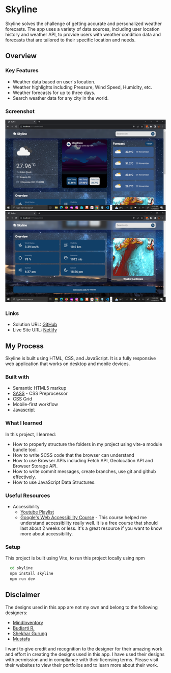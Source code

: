 # **Skyline**
Skyline solves the challenge of getting accurate and personalized weather forecasts. The app uses a variety of data sources, including user location history and weather API, to provide users with weather condition data and forecasts that are tailored to their specific location and needs.

## Overview

### Key Features
- Weather data based on user's location.
- Weather highlights including Pressure, Wind Speed, Humidity, etc.
- Weather forecasts for up to three days. 
- Search weather data for any city in the world.

### Screenshot
![](./public/screenshot.png)
![](./public/screenshot-1.png)

### Links

- Solution URL: [GitHub](https://github.com/Owanate/skyline)
- Live Site URL: [Netlify]()

## My Process
Skyline is built using HTML, CSS, and JavaScript. It is a fully responsive web application that works on desktop and mobile devices.

### Built with

- Semantic HTML5 markup
- [SASS](https://sass-lang.com/guide/) - CSS Preprocessor 
- CSS Grid
- Mobile-first workflow
- [Javascript](https://javascript.info)

### What I learned
In this project, I learned: 
- How to properly structure the folders in my project using vite-a module bundle tool.
- How to write SCSS code that the browser can understand
- How to use Browser APIs including Fetch API, Geolocation API and Browser Storage API.
- How to write commit messages, create branches, use git and github effectively.
- How to use JavaScript Data Structures.

### Useful Resources
- Accessibility
    - [Youtube Playlist](https://www.youtube.com/playlist?list=PLNYkxOF6rcICWx0C9LVWWVqvHlYJyqw7g)
    - [Google's Web Accessibility Course](https://www.udacity.com/course/web-accessibility--ud891) - This course helped me understand accessibility really well. It is a free course that should last about 2 weeks or less. It's a great resource if you want to know more about accessibility.

### Setup 
This project is built using Vite, to run this project locally using npm 

```bash
  cd skyline
  npm install skyline
  npm run dev
```

## Disclaimer
The designs used in this app are not my own and belong to the following designers:
- [MindInventory](https://dribbble.com/shots/19207866-Weather-Forecast-Dashboard)
- [Budiarti R.](https://dribbble.com/shots/16833006-Weather-App-Dashboard-Design)
- [Shekhar Gurung](https://dribbble.com/shots/19815580-Weather-with-more)
- [Mustafa](https://dribbble.com/shots/22491548-Weather-App-Dark-Mode)

I want to give credit and recognition to the designer for their amazing work and effort in creating the designs used in this app. I have used their designs with permission and in compliance with their licensing terms. Please visit their websites to view their portfolios and to learn more about their work.